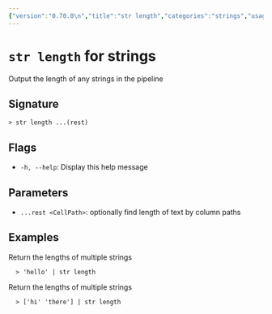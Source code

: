 ```yaml
---
{"version":"0.70.0\n","title":"str length","categories":"strings","usage":"Output the length of any strings in the pipeline\n"}
---
```

<!-- THIS FILE IS GENERATED BY update_book_commands.cjs USING NUSHELL'S HELP COMMANDS.
REFRAIN FROM EDITING IT MANUALLY.-->
# <code>str length</code> for strings

<div class='command-title'>Output the length of any strings in the pipeline</div>

## Signature

```> str length ...(rest)```

## Flags

 * ```-h, --help```: Display this help message
## Parameters

 * ```...rest <CellPath>```: optionally find length of text by column paths
## Examples

  Return the lengths of multiple strings
```shell
  > 'hello' | str length
```
  Return the lengths of multiple strings
```shell
  > ['hi' 'there'] | str length
```


